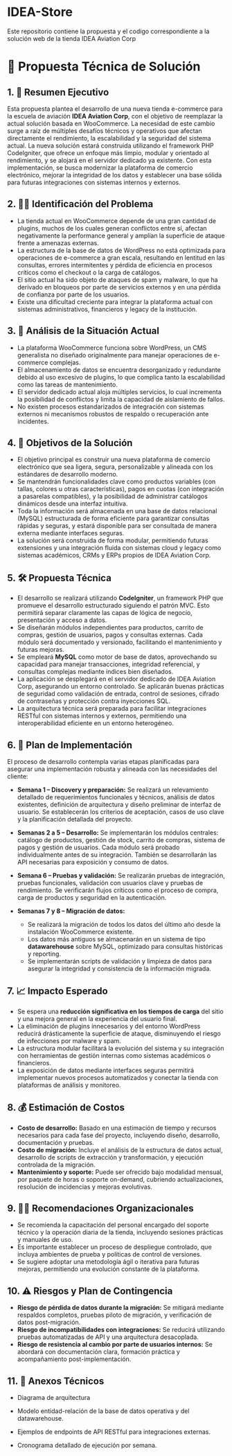 # IDEA-Store
Este repositorio contiene la propuesta y el codigo correspondiente a la solución web de la tienda IDEA Aviation Corp

# 📄 Propuesta Técnica de Solución

## 1. 🧹 Resumen Ejecutivo

Esta propuesta plantea el desarrollo de una nueva tienda e-commerce para la escuela de aviación **IDEA Aviation Corp**, con el objetivo de reemplazar la actual solución basada en WooCommerce. La necesidad de este cambio surge a raíz de múltiples desafíos técnicos y operativos que afectan directamente el rendimiento, la escalabilidad y la seguridad del sistema actual. La nueva solución estará construida utilizando el framework PHP CodeIgniter, que ofrece un enfoque más limpio, modular y orientado al rendimiento, y se alojará en el servidor dedicado ya existente. Con esta implementación, se busca modernizar la plataforma de comercio electrónico, mejorar la integridad de los datos y establecer una base sólida para futuras integraciones con sistemas internos y externos.

## 2. 🕵️‍♂️ Identificación del Problema

- La tienda actual en WooCommerce depende de una gran cantidad de plugins, muchos de los cuales generan conflictos entre sí, afectan negativamente la performance general y amplían la superficie de ataque frente a amenazas externas.
- La estructura de la base de datos de WordPress no está optimizada para operaciones de e-commerce a gran escala, resultando en lentitud en las consultas, errores intermitentes y pérdida de eficiencia en procesos críticos como el checkout o la carga de catálogos.
- El sitio actual ha sido objeto de ataques de spam y malware, lo que ha derivado en bloqueos por parte de servicios externos y en una pérdida de confianza por parte de los usuarios.
- Existe una dificultad creciente para integrar la plataforma actual con sistemas administrativos, financieros y legacy de la institución.

## 3. 🧠 Análisis de la Situación Actual

- La plataforma WooCommerce funciona sobre WordPress, un CMS generalista no diseñado originalmente para manejar operaciones de e-commerce complejas.
- El almacenamiento de datos se encuentra desorganizado y redundante debido al uso excesivo de plugins, lo que complica tanto la escalabilidad como las tareas de mantenimiento.
- El servidor dedicado actual aloja múltiples servicios, lo cual incrementa la posibilidad de conflictos y limita la capacidad de aislamiento de fallos.
- No existen procesos estandarizados de integración con sistemas externos ni mecanismos robustos de respaldo o recuperación ante incidentes.

## 4. 🌟 Objetivos de la Solución

- El objetivo principal es construir una nueva plataforma de comercio electrónico que sea ligera, segura, personalizable y alineada con los estándares de desarrollo moderno.
- Se mantendrán funcionalidades clave como productos variables (con tallas, colores u otras características), pagos en cuotas (con integración a pasarelas compatibles), y la posibilidad de administrar catálogos dinámicos desde una interfaz intuitiva.
- Toda la información será almacenada en una base de datos relacional (MySQL) estructurada de forma eficiente para garantizar consultas rápidas y seguras, y estará disponible para ser consultada de manera externa mediante interfaces seguras.
- La solución será construida de forma modular, permitiendo futuras extensiones y una integración fluida con sistemas cloud y legacy como sistemas académicos, CRMs y ERPs propios de IDEA Aviation Corp.

## 5. 🛠️ Propuesta Técnica

- El desarrollo se realizará utilizando **CodeIgniter**, un framework PHP que promueve el desarrollo estructurado siguiendo el patrón MVC. Esto permitirá separar claramente las capas de lógica de negocio, presentación y acceso a datos.
- Se diseñarán módulos independientes para productos, carrito de compras, gestión de usuarios, pagos y consultas externas. Cada módulo será documentado y versionado, facilitando el mantenimiento y futuras mejoras.
- Se empleará **MySQL** como motor de base de datos, aprovechando su capacidad para manejar transacciones, integridad referencial, y consultas complejas mediante índices bien diseñados.
- La aplicación se desplegará en el servidor dedicado de IDEA Aviation Corp, asegurando un entorno controlado. Se aplicarán buenas prácticas de seguridad como validación de entrada, control de sesiones, cifrado de contraseñas y protección contra inyecciones SQL.
- La arquitectura técnica será preparada para facilitar integraciones RESTful con sistemas internos y externos, permitiendo una interoperabilidad eficiente en un entorno heterogéneo.

## 6. 🔀 Plan de Implementación

El proceso de desarrollo contempla varias etapas planificadas para asegurar una implementación robusta y alineada con las necesidades del cliente:

- **Semana 1 – Discovery y preparación:** Se realizará un relevamiento detallado de requerimientos funcionales y técnicos, análisis de datos existentes, definición de arquitectura y diseño preliminar de interfaz de usuario. Se establecerán los criterios de aceptación, casos de uso clave y la planificación detallada del proyecto.

- **Semanas 2 a 5 – Desarrollo:** Se implementarán los módulos centrales: catálogo de productos, gestión de stock, carrito de compras, sistema de pagos y gestión de usuarios. Cada módulo será probado individualmente antes de su integración. También se desarrollarán las API necesarias para exposición y consumo de datos.

- **Semana 6 – Pruebas y validación:** Se realizarán pruebas de integración, pruebas funcionales, validación con usuarios clave y pruebas de rendimiento. Se verificarán flujos críticos como el proceso de compra, carga de productos y seguridad en la autenticación.

- **Semanas 7 y 8 – Migración de datos:**
  - Se realizará la migración de todos los datos del último año desde la instalación WooCommerce existente.
  - Los datos más antiguos se almacenarán en un sistema de tipo **datawarehouse** sobre MySQL, optimizado para consultas históricas y reporting.
  - Se implementarán scripts de validación y limpieza de datos para asegurar la integridad y consistencia de la información migrada.

## 7. 📈 Impacto Esperado

- Se espera una **reducción significativa en los tiempos de carga** del sitio y una mejora general en la experiencia del usuario final.
- La eliminación de plugins innecesarios y del entorno WordPress reducirá drásticamente la superficie de ataque, disminuyendo el riesgo de infecciones por malware y spam.
- La estructura modular facilitará la evolución del sistema y su integración con herramientas de gestión internas como sistemas académicos o financieros.
- La exposición de datos mediante interfaces seguras permitirá implementar nuevos procesos automatizados y conectar la tienda con plataformas de análisis y monitoreo.

## 8. 💰 Estimación de Costos

- **Costo de desarrollo:** Basado en una estimación de tiempo y recursos necesarios para cada fase del proyecto, incluyendo diseño, desarrollo, documentación y pruebas.
- **Costo de migración:** Incluye el análisis de la estructura de datos actual, desarrollo de scripts de extracción y transformación, y ejecución controlada de la migración.
- **Mantenimiento y soporte:** Puede ser ofrecido bajo modalidad mensual, por paquete de horas o soporte on-demand, cubriendo actualizaciones, resolución de incidencias y mejoras evolutivas.

## 9. 👨‍💼 Recomendaciones Organizacionales

- Se recomienda la capacitación del personal encargado del soporte técnico y la operación diaria de la tienda, incluyendo sesiones prácticas y manuales de uso.
- Es importante establecer un proceso de despliegue controlado, que incluya ambientes de prueba y políticas de control de versiones.
- Se sugiere adoptar una metodología ágil o iterativa para futuras mejoras, permitiendo una evolución constante de la plataforma.

## 10. ⚠️ Riesgos y Plan de Contingencia

- **Riesgo de pérdida de datos durante la migración:** Se mitigará mediante respaldos completos, pruebas piloto de migración, y verificación de datos post-migración.
- **Riesgo de incompatibilidades con integraciones:** Se reducirá utilizando pruebas automatizadas de API y una arquitectura desacoplada.
- **Riesgo de resistencia al cambio por parte de usuarios internos:** Se abordará con documentación clara, formación práctica y acompañamiento post-implementación.

## 11. 📌 Anexos Técnicos

- Diagrama de arquitectura


- Modelo entidad-relación de la base de datos operativa y del datawarehouse.
- Ejemplos de endpoints de API RESTful para integraciones externas.
- Cronograma detallado de ejecución por semana.
